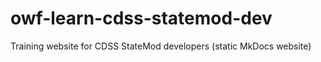 # owf-learn-cdss-statemod-dev
Training website for CDSS StateMod developers (static MkDocs website)
